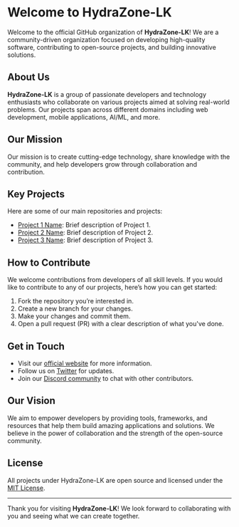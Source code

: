# Welcome to HydraZone-LK

Welcome to the official GitHub organization of **HydraZone-LK**! We are a community-driven organization focused on developing high-quality software, contributing to open-source projects, and building innovative solutions.

## About Us

**HydraZone-LK** is a group of passionate developers and technology enthusiasts who collaborate on various projects aimed at solving real-world problems. Our projects span across different domains including web development, mobile applications, AI/ML, and more.

## Our Mission

Our mission is to create cutting-edge technology, share knowledge with the community, and help developers grow through collaboration and contribution.

## Key Projects

Here are some of our main repositories and projects:

- [Project 1 Name](https://github.com/HydraZone-LK/project-1): Brief description of Project 1.
- [Project 2 Name](https://github.com/HydraZone-LK/project-2): Brief description of Project 2.
- [Project 3 Name](https://github.com/HydraZone-LK/project-3): Brief description of Project 3.

## How to Contribute

We welcome contributions from developers of all skill levels. If you would like to contribute to any of our projects, here’s how you can get started:

1. Fork the repository you’re interested in.
2. Create a new branch for your changes.
3. Make your changes and commit them.
4. Open a pull request (PR) with a clear description of what you've done.

## Get in Touch

- Visit our [official website](http://example.com) for more information.
- Follow us on [Twitter](https://twitter.com/HydraZoneLK) for updates.
- Join our [Discord community](https://discord.com/invite/example) to chat with other contributors.

## Our Vision

We aim to empower developers by providing tools, frameworks, and resources that help them build amazing applications and solutions. We believe in the power of collaboration and the strength of the open-source community.

## License

All projects under HydraZone-LK are open source and licensed under the [MIT License](LICENSE).

---

Thank you for visiting **HydraZone-LK**! We look forward to collaborating with you and seeing what we can create together.
